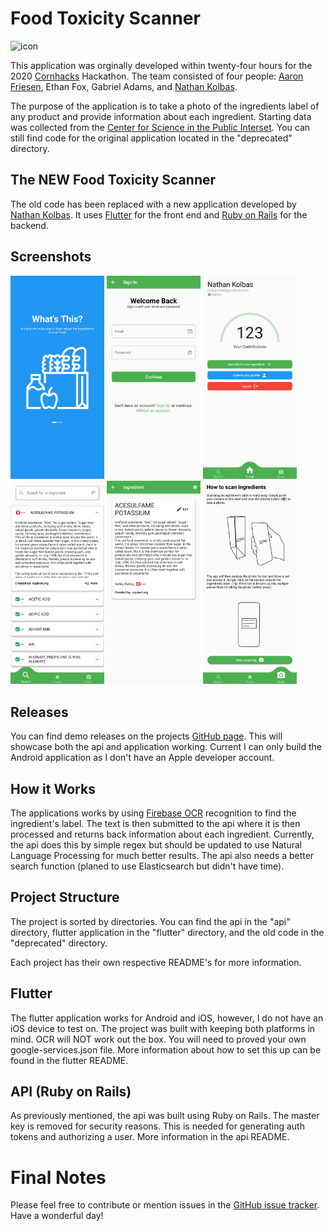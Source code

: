 # Food Toxicity Scanner
<img src="flutter/assets/ic_launcher/ic_launcher_circle.png" alt="icon" width="100"/>

This application was orginally developed within twenty-four hours for the 2020 [Cornhacks](https://cornhacks.com/) Hackathon. The team consisted of four people: [Aaron Friesen](https://github.com/Maugrift), Ethan Fox, Gabriel Adams, and [Nathan Kolbas](https://github.com/NathanKolbas).  

The purpose of the application is to take a photo of the ingredients label of any product and provide information about each ingredient. Starting data was collected from the [Center for Science in the Public Interset](https://cspinet.org/eating-healthy/chemical-cuisine). You can still find code for the original application located in the "deprecated" directory.  

## The NEW Food Toxicity Scanner
The old code has been replaced with a new application developed by [Nathan Kolbas](https://github.com/NathanKolbas). It uses [Flutter](https://flutter.dev/) for the front end and [Ruby on Rails](https://rubyonrails.org/) for the backend.  

## Screenshots
<p float="left">
  <img src="Assets/ScreenShots/Screenshot_20210130-173443.jpg" alt="icon" width="150"/>
  <img src="Assets/ScreenShots/Screenshot_20210130-173501.jpg" alt="icon" width="150"/>
  <img src="Assets/ScreenShots/Screenshot_20210130-173524.jpg" alt="icon" width="150"/>
  <img src="Assets/ScreenShots/Screenshot_20210130-173534.jpg" alt="icon" width="150"/>
  <img src="Assets/ScreenShots/Screenshot_20210130-173541.jpg" alt="icon" width="150"/>
  <img src="Assets/ScreenShots/Screenshot_20210130-173606.jpg" alt="icon" width="150"/>
</p>

## Releases
You can find demo releases on the projects [GitHub page](https://github.com/NathanKolbas/FoodToxicityScanner/releases). This will showcase both the api and application working. Current I can only build the Android application as I don't have an Apple developer account.

## How it Works
The applications works by using [Firebase OCR](https://firebase.google.com/docs/ml-kit/recognize-text) recognition to find the ingredient's label. The text is then submitted to the api where it is then processed and returns back information about each ingredient. Currently, the api does this by simple regex but should be updated to use Natural Language Processing for much better results. The api also needs a better search function (planed to use Elasticsearch but didn't have time).  

## Project Structure
The project is sorted by directories. You can find the api in the "api" directory, flutter application in the "flutter" directory, and the old code in the "deprecated" directory.  

Each project has their own respective README's for more information.

## Flutter
The flutter application works for Android and iOS, however, I do not have an iOS device to test on. The project was built with keeping both platforms in mind. OCR will NOT work out the box. You will need to proved your own google-services.json file. More information about how to set this up can be found in the flutter README.

## API (Ruby on Rails)
As previously mentioned, the api was built using Ruby on Rails. The master key is removed for security reasons. This is needed for generating auth tokens and authorizing a user. More information in the api README.  

# Final Notes
Please feel free to contribute or mention issues in the [GitHub issue tracker](https://github.com/NathanKolbas/FoodToxicityScanner/issues). Have a wonderful day!
